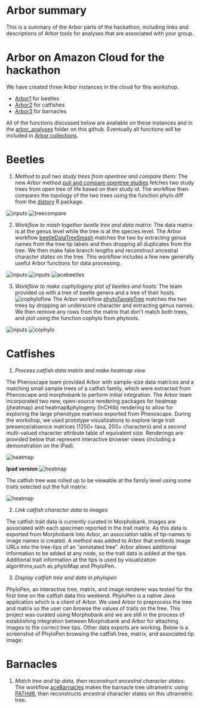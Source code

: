 # Arbor summary

This is a summary of the Arbor parts of the hackathon, including links and descriptions of Arbor tools
for analyses that are associated with your group.

# Arbor on Amazon Cloud for the hackathon

We have created three Arbor instances in the cloud for this workshop.

- [Arbor1](arbor1.arborworkflows.com) for beetles
- [Arbor2](arbor2.arborworkflows.com) for catfishes
- [Arbor3](arbor3.arborworkflows.com) for barnacles

All of the functions discussed below are available on these instances and in the [arbor_analyses](https://github.com/OpenTreeOfLife/clade-workshops/tree/master/arbor_analyses/) folder on this github.
Eventually all functions will be included in [Arbor collections](https://github.com/lukejharmon/arborCollections).

# Beetles

1. *Method to pull two study trees from opentree and compare them:* The new Arbor method [pull and compare opentree studies](https://github.com/OpenTreeOfLife/clade-workshops/blob/master/arbor_analyses/phytophaga/pull%20and%20compare%20opentree%20studies.json) fetches two study trees from open tree of life based on their study id. The workflow then compares the topology of the two trees using the function phylo.diff from the [distory](https://cran.r-project.org/web/packages/distory/index.html) R package.

![inputs](https://github.com/OpenTreeOfLife/clade-workshops/blob/master/images/inputs_1.png)
![treecompare](https://github.com/OpenTreeOfLife/clade-workshops/blob/master/images/treematch.png)

2. *Workflow to mash together beetle tree and data matrix:* The data matrix is at the genus level while the tree is at the species level. The Arbor workflow [beetleDataTreeSmash](https://github.com/OpenTreeOfLife/clade-workshops/blob/master/arbor_analyses/phytophaga/beetleDataTreeSmash.json) matches the two by extracting genus names from the tree tip labels and then dropping all duplicates from the tree. We then make fake branch lengths and reconstruct ancestral character states on the tree. This workflow includes a few new generally useful Arbor functions for data processing.

![inputs](https://github.com/OpenTreeOfLife/clade-workshops/blob/master/images/inputs_2.png)
![inputs](https://github.com/OpenTreeOfLife/clade-workshops/blob/master/images/inputs_3.png)
![acebeetles](https://github.com/OpenTreeOfLife/clade-workshops/blob/master/images/acebeetles.png)

3. *Workflow to make cophylogeny plot of beetles and hosts:* The team provided us with a tree of beetle genera and a tree of their hosts.
![cophyloflow](https://github.com/OpenTreeOfLife/clade-workshops/blob/master/images/cophyloflow.png)
The Arbor workflow [phytoTangleTree](https://github.com/OpenTreeOfLife/clade-workshops/blob/master/arbor_analyses/phytophaga/phytoTangleTree.json) matches the two trees by dropping an underscore character and extracting genus names. We then remove any rows from the matrix that don't match both trees, and plot using the function cophylo from phytools.

![inputs](https://github.com/OpenTreeOfLife/clade-workshops/blob/master/images/cophyloinput.png)
![cophylo](https://github.com/OpenTreeOfLife/clade-workshops/blob/master/images/cophylo.png)

# Catfishes

1. *Process catfish data matrix and make heatmap view*

The Phenoscape team provided Arbor with sample-size data matrices and a matching small sample trees of a catfish family, which were extracted from Phenoscape and morphobank to perform initial integration.  The Arbor team incorporated two new, open-source rendering packages for heatmap (jheatmap) and heatmap&phylogeny (InCHlib) rendering to allow for exploring the large phenotype matrixes exported from Phenoscape. During the workshop, we used prototype visualizations to explore large trait presence/absence matrices (1250+ taxa, 200+ characters) and a second multi-valued character attribute table of equivalent size.   Renderings are provided below that represent interactive browser views (including a demonstration on the iPad).

![heatmap](https://github.com/OpenTreeOfLife/clade-workshops/blob/master/images/catfish-all-values-matrix.png)

**Ipad version**
![heatmap](https://github.com/OpenTreeOfLife/clade-workshops/blob/master/images/ipad-matrix-explorer.jpeg)

The catfish tree was rolled up to be viewable at the family level using some traits selected out the full matrix:

![heatmap](https://github.com/OpenTreeOfLife/clade-workshops/blob/master/images/catfish-family-phyloTraits-rendering.png)


2. *Link catfish character data to images*

The catfish trait data is currently curated in Morphobank.  Images are associated with each specimen reported in the trait matrix.  As this data is exported from Morphobank into Arbor, an association table of tip-names to image names is created.  A method was added to Arbor that embeds image URLs into the tree-tips of an “annotated tree”.  Arbor allows additional information to be added at any node, so the trait data is added at the tips.  Additional trait information at the tips is used by visualization algorithms,such as phyloMap and PhyloPen.  

3. *Display catfish tree and data in phylopen*

PhyloPen, an interactive tree, matrix, and image renderer was tested for the first time on the catfish data this weekend.  PhyloPen is a native Java application which is a client of Arbor.  We used Arbor to preprocess the tree and matrix so the user can browse the values of traits on the tree.  This project was curated using Morphobank and we are still in the process of establishing integration between Morphobank and Arbor for attaching images to the correct tree tips.  Other data exports are working.  Below is a screenshot of PhyloPen browsing the catfish tree, matrix, and associated tip image:

# Barnacles

1. *Match tree and tip data, then reconstruct ancestral character states:* The workflow [aceBarnacles](https://github.com/OpenTreeOfLife/clade-workshops/blob/master/arbor_analyses/barnacles/aceBarnacles.json) makes the barnacle tree ultrametric using [PATHd8](http://www2.math.su.se/PATHd8/), then reconstructs ancestral character states on this ultrametric tree.
